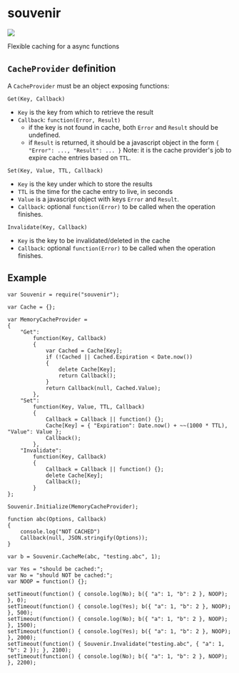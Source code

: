 souvenir
========
<img src="http://i.imgur.com/JhjEVWD.jpg" />

Flexible caching for a async functions

`CacheProvider` definition
---
A `CacheProvider` must be an object exposing functions:

`Get(Key, Callback)`

* `Key` is the key from which to retrieve the result
* `Callback`: `function(Error, Result)`
	* if the key is not found in cache, both `Error` and `Result` should be undefined.
	* if `Result` is returned, it should be a javascript object in the form `{ "Error": ..., "Result": ... }`
Note: it is the cache provider's job to expire cache entries based on `TTL`.

`Set(Key, Value, TTL, Callback)`

* `Key` is the key under which to store the results
* `TTL` is the time for the cache entry to live, in seconds
* `Value` is a javascript object with keys `Error` and `Result`.
* `Callback`: optional `function(Error)` to be called when the operation finishes.

`Invalidate(Key, Callback)`
* `Key` is the key to be invalidated/deleted in the cache
* `Callback`: optional `function(Error)` to be called when the operation finishes.


Example
---
	var Souvenir = require("souvenir");

	var Cache = {};

	var MemoryCacheProvider =
	{
		"Get":
			function(Key, Callback)
			{
				var Cached = Cache[Key];
				if (!Cached || Cached.Expiration < Date.now())
				{
					delete Cache[Key];
					return Callback();
				}
				return Callback(null, Cached.Value);
			},
		"Set":
			function(Key, Value, TTL, Callback)
			{
				Callback = Callback || function() {};
				Cache[Key] = { "Expiration": Date.now() + ~~(1000 * TTL), "Value": Value };
				Callback();
			},
		"Invalidate":
			function(Key, Callback)
			{
				Callback = Callback || function() {};
				delete Cache[Key];
				Callback();
			}
	};

	Souvenir.Initialize(MemoryCacheProvider);

	function abc(Options, Callback)
	{
		console.log("NOT CACHED")
		Callback(null, JSON.stringify(Options));
	}

	var b = Souvenir.CacheMe(abc, "testing.abc", 1);

	var Yes = "should be cached:";
	var No = "should NOT be cached:";
	var NOOP = function() {};

	setTimeout(function() { console.log(No); b({ "a": 1, "b": 2 }, NOOP); }, 0);
	setTimeout(function() { console.log(Yes); b({ "a": 1, "b": 2 }, NOOP); }, 500);
	setTimeout(function() { console.log(No); b({ "a": 1, "b": 2 }, NOOP); }, 1500);
	setTimeout(function() { console.log(Yes); b({ "a": 1, "b": 2 }, NOOP); }, 2000);
	setTimeout(function() { Souvenir.Invalidate("testing.abc", { "a": 1, "b": 2 }); }, 2100);
	setTimeout(function() { console.log(No); b({ "a": 1, "b": 2 }, NOOP); }, 2200);
